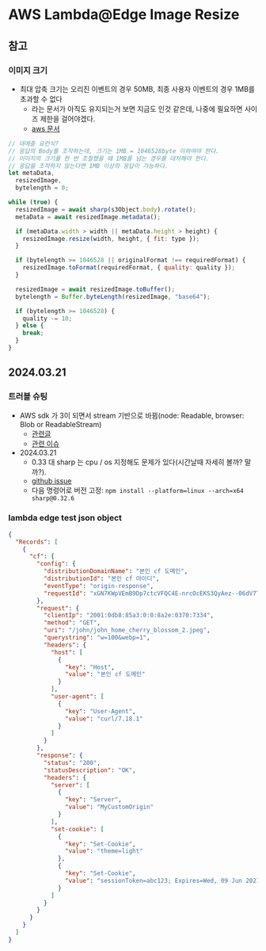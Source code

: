 # AWS Lambda@Edge Image Resize

## 참고

### 이미지 크기

- 최대 압축 크기는 오리진 이벤트의 경우 50MB, 최종 사용자 이벤트의 경우 1MB를 초과할 수 없다
  - 라는 문서가 아직도 유지되는거 보면 지금도 인것 같은데, 나중에 필요하면 사이즈 제한을 걸어야겠다.
  - [aws 문서](https://docs.developers.optimizely.com/feature-experimentation/docs/aws-lambda-at-edge)

```javascript
// 대에충 요런식?
// 응답의 Body를 조작하는데, 크기는 1MB = 1046528byte 이하여야 한다.
// 이미지의 크기를 한 번 조절했을 때 1MB를 넘는 경우를 대처해야 한다.
// 응답을 조작하지 않는다면 1MB 이상의 응답이 가능하다.
let metaData,
  resizedImage,
  bytelength = 0;

while (true) {
  resizedImage = await sharp(s3Object.body).rotate();
  metaData = await resizedImage.metadata();

  if (metaData.width > width || metaData.height > height) {
    resizedImage.resize(width, height, { fit: type });
  }

  if (bytelength >= 1046528 || originalFormat !== requiredFormat) {
    resizedImage.toFormat(requiredFormat, { quality: quality });
  }

  resizedImage = await resizedImage.toBuffer();
  bytelength = Buffer.byteLength(resizedImage, "base64");

  if (bytelength >= 1046528) {
    quality -= 10;
  } else {
    break;
  }
}
```

## 2024.03.21

### 트러블 슈팅

- AWS sdk 가 3이 되면서 stream 기반으로 바뀜(node: Readable, browser: Blob or ReadableStream)
  - [관련글](https://transang.me/modern-fetch-and-how-to-get-buffer-output-from-aws-sdk-v3-getobjectcommand/)
  - [관련 이슈](https://stackoverflow.com/questions/67100921/migration-aws-sdk-js-v2-to-v3-error-sharp-input-file-is-missing)
- 2024.03.21
  - 0.33 대 sharp 는 cpu / os 지정해도 문제가 있다(시간날때 자세히 볼까? 말까?).
  - [github issue](https://github.com/lovell/sharp/issues/3870)
  - 다음 명령어로 버전 고정: `npm install --platform=linux --arch=x64 sharp@0.32.6`

### lambda edge test json object

```json
{
  "Records": [
    {
      "cf": {
        "config": {
          "distributionDomainName": "본인 cf 도메인",
          "distributionId": "본인 cf 아이디",
          "eventType": "origin-response",
          "requestId": "xGN7KWpVEmB9Dp7ctcVFQC4E-nrcOcEKS3QyAez--06dV7TEXAMPLE=="
        },
        "request": {
          "clientIp": "2001:0db8:85a3:0:0:8a2e:0370:7334",
          "method": "GET",
          "uri": "/john/john_home_cherry_blossom_2.jpeg",
          "querystring": "w=100&webp=1",
          "headers": {
            "host": [
              {
                "key": "Host",
                "value": "본인 cf 도메인"
              }
            ],
            "user-agent": [
              {
                "key": "User-Agent",
                "value": "curl/7.18.1"
              }
            ]
          }
        },
        "response": {
          "status": "200",
          "statusDescription": "OK",
          "headers": {
            "server": [
              {
                "key": "Server",
                "value": "MyCustomOrigin"
              }
            ],
            "set-cookie": [
              {
                "key": "Set-Cookie",
                "value": "theme=light"
              },
              {
                "key": "Set-Cookie",
                "value": "sessionToken=abc123; Expires=Wed, 09 Jun 2021 10:18:14 GMT"
              }
            ]
          }
        }
      }
    }
  ]
}
```
